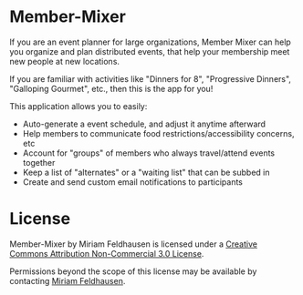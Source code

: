 # Member-Mixer
If you are an event planner for large organizations, Member Mixer can help you organize and plan distributed events, that help your membership meet new people at new locations.

If you are familiar with activities like "Dinners for 8", "Progressive Dinners", "Galloping Gourmet", etc., then this is the app for you!

This application allows you to easily:
* Auto-generate a event schedule, and adjust it anytime afterward
* Help members to communicate food restrictions/accessibility concerns, etc
* Account for "groups" of members who always travel/attend events together
* Keep a list of "alternates" or a "waiting list" that can be subbed in
* Create and send custom email notifications to participants

# License
Member-Mixer by Miriam Feldhausen is licensed under a <a rel="license" href="http://creativecommons.org/licenses/by-nc/3.0/">Creative Commons Attribution Non-Commercial 3.0 License</a>. 

Permissions beyond the scope of this license may be available by contacting <a href="mailto:miriam.feldhausen@gmail.com?Subject=Member-Mixer%20License%20Inquiry">Miriam Feldhausen</a>.

